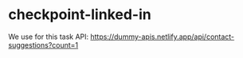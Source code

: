 # checkpoint-linked-in
We use for this task API: https://dummy-apis.netlify.app/api/contact-suggestions?count=1
